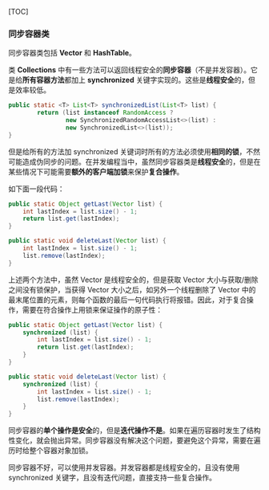 [TOC]



### 同步容器类

同步容器类包括 **Vector** 和 **HashTable**。

类 **Collections** 中有一些方法可以返回线程安全的**同步容器**（不是并发容器）。它是给**所有容器方法**都加上 **synchronized** 关键字实现的。这些是**线程安全**的，但是效率较低。

```java
public static <T> List<T> synchronizedList(List<T> list) {
        return (list instanceof RandomAccess ?
                new SynchronizedRandomAccessList<>(list) :
                new SynchronizedList<>(list));
}
```

但是给所有的方法加 synchronized 关键词时所有的方法必须使用**相同的锁**，不然可能造成伪同步的问题。在并发编程当中，虽然同步容器类是**线程安全**的，但是在某些情况下可能需要**额外的客户端加锁**来保护**复合操作**。

如下面一段代码：

```java
public static Object getLast(Vector list) {
    int lastIndex = list.size() - 1;
    return list.get(lastIndex);
}

public static void deleteLast(Vector list) {
    int lastIndex = list.size() - 1;
    list.remove(lastIndex);
}
```

上述两个方法中，虽然 Vector 是线程安全的，但是获取 Vector 大小与获取/删除之间没有锁保护，当获得 Vector 大小之后，如另外一个线程删除了 Vector 中的最末尾位置的元素，则每个函数的最后一句代码执行将报错。因此，对于复合操作，需要在符合操作上用锁来保证操作的原子性：

```java
public static Object getLast(Vector list) {
    synchronized (list) {
        int lastIndex = list.size() - 1;
        return list.get(lastIndex);
    }
}

public static void deleteLast(Vector list) {
    synchronized (list) {
        int lastIndex = list.size() - 1;
        list.remove(lastIndex);
    }
}
```

同步容器的**单个操作是安全**的，但是**迭代操作不是**。如果在遍历容器时发生了结构性变化，就会抛出异常。同步容器没有解决这个问题，要避免这个异常，需要在遍历时给整个容器对象加锁。

同步容器不好，可以使用并发容器。并发容器都是线程安全的，且没有使用 synchronized 关键字，且没有迭代问题，直接支持一些复合操作。





